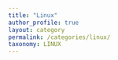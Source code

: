 ```yaml
---
title: "Linux"
author_profile: true
layout: category
permalink: /categories/linux/
taxonomy: LINUX
---
```

